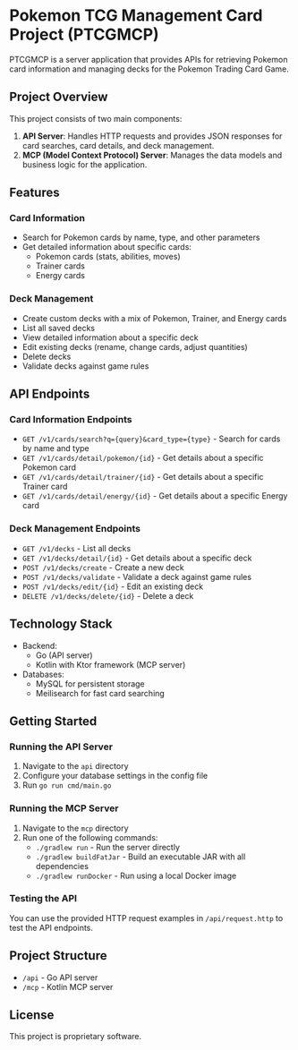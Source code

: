 # Pokemon TCG Management Card Project (PTCGMCP)

PTCGMCP is a server application that provides APIs for retrieving Pokemon card information and managing decks for the Pokemon Trading Card Game.

## Project Overview

This project consists of two main components:

1. **API Server**: Handles HTTP requests and provides JSON responses for card searches, card details, and deck management.
2. **MCP (Model Context Protocol) Server**: Manages the data models and business logic for the application.

## Features

### Card Information
- Search for Pokemon cards by name, type, and other parameters
- Get detailed information about specific cards:
  - Pokemon cards (stats, abilities, moves)
  - Trainer cards
  - Energy cards

### Deck Management
- Create custom decks with a mix of Pokemon, Trainer, and Energy cards
- List all saved decks
- View detailed information about a specific deck
- Edit existing decks (rename, change cards, adjust quantities)
- Delete decks
- Validate decks against game rules

## API Endpoints

### Card Information Endpoints
- `GET /v1/cards/search?q={query}&card_type={type}` - Search for cards by name and type
- `GET /v1/cards/detail/pokemon/{id}` - Get details about a specific Pokemon card
- `GET /v1/cards/detail/trainer/{id}` - Get details about a specific Trainer card
- `GET /v1/cards/detail/energy/{id}` - Get details about a specific Energy card

### Deck Management Endpoints
- `GET /v1/decks` - List all decks
- `GET /v1/decks/detail/{id}` - Get details about a specific deck
- `POST /v1/decks/create` - Create a new deck
- `POST /v1/decks/validate` - Validate a deck against game rules
- `POST /v1/decks/edit/{id}` - Edit an existing deck
- `DELETE /v1/decks/delete/{id}` - Delete a deck

## Technology Stack

- Backend:
  - Go (API server)
  - Kotlin with Ktor framework (MCP server)
- Databases:
  - MySQL for persistent storage
  - Meilisearch for fast card searching

## Getting Started

### Running the API Server
1. Navigate to the `api` directory
2. Configure your database settings in the config file
3. Run `go run cmd/main.go`

### Running the MCP Server
1. Navigate to the `mcp` directory
2. Run one of the following commands:
   - `./gradlew run` - Run the server directly
   - `./gradlew buildFatJar` - Build an executable JAR with all dependencies
   - `./gradlew runDocker` - Run using a local Docker image

### Testing the API
You can use the provided HTTP request examples in `/api/request.http` to test the API endpoints.

## Project Structure
- `/api` - Go API server
- `/mcp` - Kotlin MCP server

## License
This project is proprietary software.